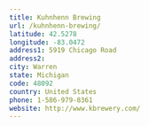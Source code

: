 ```yaml
---
title: Kuhnhenn Brewing
url: /kuhnhenn-brewing/
latitude: 42.5278
longitude: -83.0472
address1: 5919 Chicago Road
address2: 
city: Warren
state: Michigan
code: 48092
country: United States
phone: 1-586-979-8361
website: http://www.kbrewery.com/
---
```


